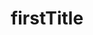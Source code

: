 ---
  title: firstTitle
  image_link: https://www.fensterreparaturmuenchen.de/wp-content/uploads/2020/04/fensterreparaturmuenchen.de_-scaled.jpg
  page_link: https://www.fensterreparaturmuenchen.de/
---